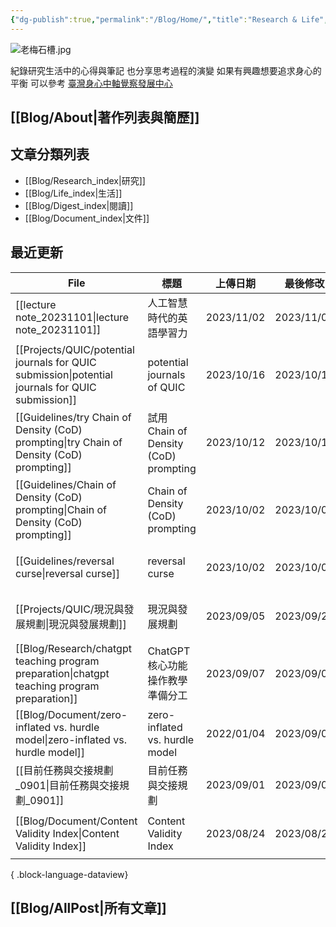 ```yaml
---
{"dg-publish":true,"permalink":"/Blog/Home/","title":"Research & Life","tags":["blog","gardenEntry","gardenEntry","gardenEntry","gardenEntry","gardenEntry","gardenEntry"],"created":"2023-02-16","updated":"2023-03-01"}
---
```



![老梅石槽.jpg](/img/user/Blog/images/%E8%80%81%E6%A2%85%E7%9F%B3%E6%A7%BD.jpg)

紀錄研究生活中的心得與筆記
也分享思考過程的演變
如果有興趣想要追求身心的平衡
可以參考 [臺灣身心中軸覺察發展中心](https://bmaa.tw)

## [[Blog/About\|著作列表與簡歷]]

## 文章分類列表

- [[Blog/Research_index\|研究]]
- [[Blog/Life_index\|生活]]
- [[Blog/Digest_index\|閱讀]]
- [[Blog/Document_index\|文件]]

## 最近更新


<div class="transclusion internal-embed is-loaded"><div class="markdown-embed">





| File                                                                                                | 標題                                  | 上傳日期       | 最後修改       | 類別                                      |
| --------------------------------------------------------------------------------------------------- | ----------------------------------- | ---------- | ---------- | --------------------------------------- |
| [[lecture note_20231101\|lecture note_20231101]]                                                 | 人工智慧時代的英語學習力                        | 2023/11/02 | 2023/11/02 | <ul><li>blog</li><li>note</li></ul>     |
| [[Projects/QUIC/potential journals for QUIC submission\|potential journals for QUIC submission]] | potential journals of QUIC          | 2023/10/16 | 2023/10/16 | <ul><li>project</li><li>note</li></ul>  |
| [[Guidelines/try Chain of Density (CoD) prompting\|try Chain of Density (CoD) prompting]]        | 試用 Chain of Density (CoD) prompting | 2023/10/12 | 2023/10/12 | <ul><li>blog</li><li>research</li></ul> |
| [[Guidelines/Chain of Density (CoD) prompting\|Chain of Density (CoD) prompting]]                | Chain of Density (CoD) prompting    | 2023/10/02 | 2023/10/02 | <ul><li>blog</li><li>note</li></ul>     |
| [[Guidelines/reversal curse\|reversal curse]]                                                    | reversal curse                      | 2023/10/02 | 2023/10/02 | <ul><li>blog</li><li>note</li></ul>     |
| [[Projects/QUIC/現況與發展規劃\|現況與發展規劃]]                                                               | 現況與發展規劃                             | 2023/09/05 | 2023/09/27 | <ul><li>project</li><li>note</li></ul>  |
| [[Blog/Research/chatgpt teaching program preparation\|chatgpt teaching program preparation]]     | ChatGPT 核心功能操作教學準備分工                | 2023/09/07 | 2023/09/07 | <ul><li>blog</li><li>research</li></ul> |
| [[Blog/Document/zero-inflated vs. hurdle model\|zero-inflated vs. hurdle model]]                 | zero-inflated vs. hurdle model      | 2022/01/04 | 2023/09/06 | \-                                      |
| [[目前任務與交接規劃_0901\|目前任務與交接規劃_0901]]                                                               | 目前任務與交接規劃                           | 2023/09/01 | 2023/09/01 | <ul><li>blog</li></ul>                  |
| [[Blog/Document/Content Validity Index\|Content Validity Index]]                                 | Content Validity Index              | 2023/08/24 | 2023/08/24 | <ul><li>blog</li><li>document</li></ul> |

{ .block-language-dataview}

</div></div>


## [[Blog/AllPost\|所有文章]]
